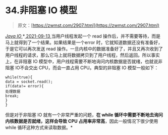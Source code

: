 <!--yml
category: 未分类
date: 0001-01-01 00:00:00
-->

# 34.非阻塞 IO 模型

> 原文：[https://zwmst.com/2907.html](https://zwmst.com/2907.html)

   [ *Java IO* ](https://zwmst.com/java-io)*[ <time datetime="2021-09-14T00:42:03+08:00"> 2021-09-13 </time> ](https://zwmst.com/2907.html)  当用户线程发起一个 read 操作后，并不需要等待，而是马上就得到了一个结果。如果结果是一个error 时，它就知道数据还没有准备好，于是它可以再次发送 read 操作。一旦内核中的数据准备好了，并且又再次收到了用户线程的请求，那么它马上就将数据拷贝到了用户线程，然后返回。所以事实上，在非阻塞 IO 模型中，用户线程需要不断地询问内核数据是否就绪，也就说非阻塞 IO不会交出 CPU，而会一直占用 CPU。典型的非阻塞 IO 模型一般如下：

```
while(true){
data = socket.read();
if(data!= error){
处理数据
break;
}
}
```

但是对于非阻塞 IO 就有一个非常严重的问题，**在 while 循环中需要不断地去询问内核数据是否就绪，这样会导致 CPU 占用率非常高**，因此一般情况下很少使用 while 循环这种方式来读取数据。*